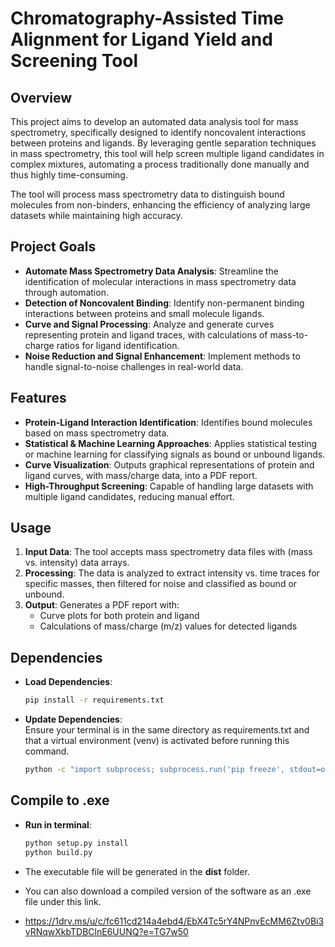 # Chromatography-Assisted Time Alignment for Ligand Yield and Screening Tool

## Overview
This project aims to develop an automated data analysis tool for mass spectrometry, specifically designed to identify noncovalent interactions between proteins and ligands. By leveraging gentle separation techniques in mass spectrometry, this tool will help screen multiple ligand candidates in complex mixtures, automating a process traditionally done manually and thus highly time-consuming.

The tool will process mass spectrometry data to distinguish bound molecules from non-binders, enhancing the efficiency of analyzing large datasets while maintaining high accuracy.

## Project Goals
- **Automate Mass Spectrometry Data Analysis**: Streamline the identification of molecular interactions in mass spectrometry data through automation.
- **Detection of Noncovalent Binding**: Identify non-permanent binding interactions between proteins and small molecule ligands.
- **Curve and Signal Processing**: Analyze and generate curves representing protein and ligand traces, with calculations of mass-to-charge ratios for ligand identification.
- **Noise Reduction and Signal Enhancement**: Implement methods to handle signal-to-noise challenges in real-world data.

## Features
- **Protein-Ligand Interaction Identification**: Identifies bound molecules based on mass spectrometry data.
- **Statistical & Machine Learning Approaches**: Applies statistical testing or machine learning for classifying signals as bound or unbound ligands.
- **Curve Visualization**: Outputs graphical representations of protein and ligand curves, with mass/charge data, into a PDF report.
- **High-Throughput Screening**: Capable of handling large datasets with multiple ligand candidates, reducing manual effort.

## Usage
1. **Input Data**: The tool accepts mass spectrometry data files with (mass vs. intensity) data arrays.
2. **Processing**: The data is analyzed to extract intensity vs. time traces for specific masses, then filtered for noise and classified as bound or unbound.
3. **Output**: Generates a PDF report with:
   - Curve plots for both protein and ligand
   - Calculations of mass/charge (m/z) values for detected ligands

## Dependencies
- **Load Dependencies**:
  ```bash
  pip install -r requirements.txt
  ```
- **Update Dependencies**: \
  Ensure your terminal is in the same directory as requirements.txt and that a virtual environment (venv) is activated before running this command.
  ```bash
  python -c "import subprocess; subprocess.run('pip freeze', stdout=open('requirements.txt', 'w', encoding='utf-8'))"
  ```

## Compile to .exe
- **Run in terminal**:
  ```bash
  python setup.py install
  python build.py
    ```
- The executable file will be generated in the **dist** folder.

- You can also download a compiled version of the software as an .exe file under this link.
- https://1drv.ms/u/c/fc611cd214a4ebd4/EbX4Tc5rY4NPnvEcMM6Ztv0Bi3vRNqwXkbTDBClnE6UUNQ?e=TG7w50
